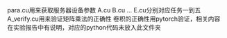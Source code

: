 para.cu用来获取服务器设备参数
A.cu  B.cu ... E.cu分别对应任务一到五
A_verify.cu用来验证矩阵乘法的正确性
卷积的正确性用pytorch验证，相关内容在实验报告中有说明，对应的python代码未放入此文件夹